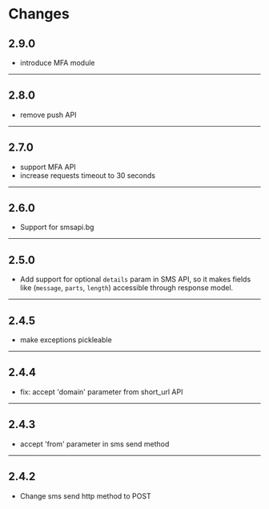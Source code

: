 # Changes

## 2.9.0
- introduce MFA module
---

## 2.8.0
- remove push API
---

## 2.7.0
- support MFA API
- increase requests timeout to 30 seconds
---

## 2.6.0
- Support for smsapi.bg
___

## 2.5.0
- Add support for optional `details` param in SMS API, so it makes fields like (`message`, `parts`, `length`) accessible through response model. 
___

## 2.4.5

- make exceptions pickleable
___

## 2.4.4

- fix: accept 'domain' parameter from short_url API   
___

## 2.4.3

- accept 'from' parameter in sms send method   
___

## 2.4.2

- Change sms send http method to POST